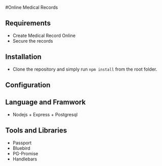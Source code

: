 #Online Medical Records 

## Requirements
- Create Medical Record Online
- Secure the records

## Installation

- Clone the repository and simply run `npm install` from the root folder.

## Configuration


## Language and Framwork
- Nodejs + Express + Postgresql

## Tools and Libraries
- Passport
- Bluebird 
- PG-Promise
- Handlebars





